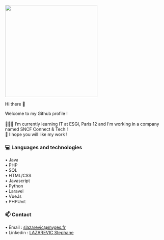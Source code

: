 <!--
**stephanelazarevic/stephanelazarevic** is a ✨ _special_ ✨ repository because its `README.md` (this file) appears on your GitHub profile.

Here are some ideas to get you started:

- 🔭 I’m currently working on ...
- 🌱 I’m currently learning ...
- 👯 I’m looking to collaborate on ...
- 🤔 I’m looking for help with ...
- 💬 Ask me about ...
- 📫 How to reach me: ...
- 😄 Pronouns: ...
- ⚡ Fun fact: ...
-->

<div id="header">
  <img src="https://media1.giphy.com/media/qgQUggAC3Pfv687qPC/giphy.gif?cid=ecf05e479mpwj2o406qhlrh1aervvizqp5y2e39yjlc5f3op&rid=giphy.gif&ct=g" width="300"/>
  <p>Hi there 👋</p>
</div>

<div>
  <p>Welcome to my Github profile !<br><br>
  👨🏻‍🎓 I’m currently learning IT at ESGI, Paris 12 and I'm working in a company named SNCF Connect & Tech !<br>
  🙂 I hope you will like my work !</p>
</div>

<div>
  <h3>💻 Languages and technologies</h2>
    <p>
      • Java<br>
      • PHP<br>
      • SQL<br>
      • HTML/CSS<br>
      • Javascript<br>
      • Python<br>
      • Laravel<br>
      • VueJs<br>
      • PHPUnit</p>
</div>

<div>
  <h3>📫 Contact</h2>
    <p>
      • Email : <a href="mailto:stephane.lazarevic@enc-bessieres.org">slazarevic@myges.fr</a><br>
      • Linkedin : <a href="https://fr.linkedin.com/in/stephane-lazarevic-0300571ab" target="_blank">LAZAREVIC Stephane</a>
</div>

